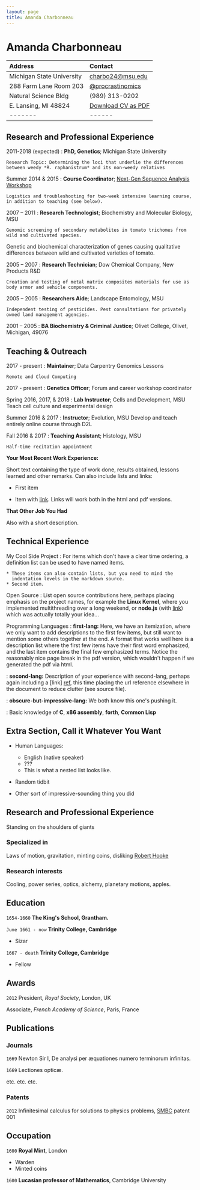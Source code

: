 ```yaml
---
layout: page
title: Amanda Charbonneau
---
```

# Amanda Charbonneau

| Address | Contact |
| :------ |:--- |
| Michigan State University    | <a href="charbo24@msu.edu">charbo24@msu.edu</a>
| 288 Farm Lane Room 203       |   <a href="https://twitter.com/procrastinomics">@procrastinomics</a>
| Natural Science Bldg         |    (989) 313-0202
| E. Lansing, MI 48824         |  [Download CV as PDF](../AC_web_2017.pdf)
|-------|------|

Research and Professional Experience
---------

2011-2018 (expected)
:   **PhD, Genetics**; Michigan State University

    Research Topic: Determining the loci that underlie the differences between weedy *R. raphanistrum* and its non-weedy relatives

Summer 2014 & 2015
:   **Course Coordinator**; <a href="http://angus.readthedocs.io/en/2016/"> Next-Gen Sequence Analysis Workshop</a>

    Logistics and troubleshooting for two-week intensive learning course, in addition to teaching (see below).

2007 – 2011
:   **Research Technologist**; Biochemistry and Molecular Biology, MSU

    Genomic screening of secondary metabolites in tomato trichomes from wild and cultivated species.
Genetic and biochemical characterization of genes causing qualitative differences between wild and cultivated varieties of tomato.

2005 – 2007
:   **Research Technician**; Dow Chemical Company, New Products R&D

    Creation and testing of metal matrix composites materials for use as body armor and vehicle components.

2005 – 2005
:   **Researchers Aide**; Landscape Entomology, MSU

    Independent testing of pesticides. Pest consultations for privately owned land management agencies.

2001 – 2005
:   **BA Biochemistry & Criminal Justice**; Olivet College, Olivet, Michigan, 49076



Teaching & Outreach
----------

2017 - present
:   **Maintainer**; Data Carpentry Genomics Lessons

    Remote and Cloud Computing

2017 - present
:   **Genetics Officer**; Forum and career workshop coordinator

Spring 2016, 2017, & 2018
:   **Lab Instructor**;  Cells and Development, MSU
    Teach cell culture and experimental design

Summer 2016 & 2017
:   **Instructor**; Evolution, MSU
    Develop and teach entirely online course through D2L
    
Fall 2016 & 2017
:   **Teaching Assistant**; Histology, MSU

    Half-time recitation appointment


**Your Most Recent Work Experience:**

Short text containing the type of work done, results obtained,
lessons learned and other remarks. Can also include lists and
links:

* First item

* Item with [link](http://www.example.com). Links will work both in
  the html and pdf versions.

**That Other Job You Had**

Also with a short description.

Technical Experience
--------------------

My Cool Side Project
:   For items which don't have a clear time ordering, a definition
    list can be used to have named items.

    * These items can also contain lists, but you need to mind the
      indentation levels in the markdown source.
    * Second item.

Open Source
:   List open source contributions here, perhaps placing emphasis on
    the project names, for example the **Linux Kernel**, where you
    implemented multithreading over a long weekend, or **node.js**
    (with [link](http://nodejs.org)) which was actually totally
    your idea...

Programming Languages
:   **first-lang:** Here, we have an itemization, where we only want
    to add descriptions to the first few items, but still want to
    mention some others together at the end. A format that works well
    here is a description list where the first few items have their
    first word emphasized, and the last item contains the final few
    emphasized terms. Notice the reasonably nice page break in the pdf
    version, which wouldn't happen if we generated the pdf via html.

:   **second-lang:** Description of your experience with second-lang,
    perhaps again including a [link] [ref], this time placing the url
    reference elsewhere in the document to reduce clutter (see source
    file). 

:   **obscure-but-impressive-lang:** We both know this one's pushing
    it.

:   Basic knowledge of **C**, **x86 assembly**, **forth**, **Common Lisp**

[ref]: https://github.com/githubuser/superlongprojectname

Extra Section, Call it Whatever You Want
----------------------------------------

* Human Languages:

     * English (native speaker)
     * ???
     * This is what a nested list looks like.

* Random tidbit

* Other sort of impressive-sounding thing you did

## Research and Professional Experience

Standing on the shoulders of giants

### Specialized in

Laws of motion, gravitation, minting coins, disliking [Robert Hooke](http://en.wikipedia.org/wiki/Robert_Hooke)


### Research interests

Cooling, power series, optics, alchemy, planetary motions, apples.


## Education

`1654-1660`
__The King's School, Grantham.__

`June 1661 - now`
__Trinity College, Cambridge__

- Sizar

`1667 - death`
__Trinity College, Cambridge__

- Fellow



## Awards

`2012`
President, *Royal Society*, London, UK

Associate, *French Academy of Science*, Paris, France



## Publications

<!-- A list is also available [online](http://scholar.google.co.uk/citations?user=LTOTl0YAAAAJ) -->

### Journals

`1669`
Newton Sir I, De analysi per æquationes numero terminorum infinitas. 

`1669`
Lectiones opticæ.

etc. etc. etc.

### Patents

`2012`
Infinitesimal calculus for solutions to physics problems, [SMBC](http://www.techdirt.com/articles/20121011/09312820678/if-patents-had-been-around-time-newton.shtml) patent 001


## Occupation

`1600`
__Royal Mint__, London

- Warden
- Minted coins

`1600`
__Lucasian professor of Mathematics__, Cambridge University



<!-- ### Footer

Last updated: May 2013 -->


